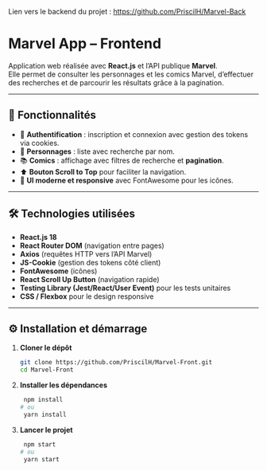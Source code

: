 Lien vers le backend du projet : https://github.com/PriscilH/Marvel-Back 

# Marvel App – Frontend

Application web réalisée avec **React.js** et l’API publique **Marvel**.  
Elle permet de consulter les personnages et les comics Marvel, d’effectuer des recherches et de parcourir les résultats grâce à la pagination.  

---

## 🚀 Fonctionnalités

- 🔐 **Authentification** : inscription et connexion avec gestion des tokens via cookies.  
- 👤 **Personnages** : liste avec recherche par nom.  
- 📚 **Comics** : affichage avec filtres de recherche et **pagination**.  
- ⬆️ **Bouton Scroll to Top** pour faciliter la navigation.  
- 🎨 **UI moderne et responsive** avec FontAwesome pour les icônes.  

---

## 🛠️ Technologies utilisées

- **React.js 18**  
- **React Router DOM** (navigation entre pages)  
- **Axios** (requêtes HTTP vers l’API Marvel)  
- **JS-Cookie** (gestion des tokens côté client)  
- **FontAwesome** (icônes)  
- **React Scroll Up Button** (navigation rapide)  
- **Testing Library (Jest/React/User Event)** pour les tests unitaires  
- **CSS / Flexbox** pour le design responsive  

---

## ⚙️ Installation et démarrage

1. **Cloner le dépôt**

   ```bash
   git clone https://github.com/PriscilH/Marvel-Front.git
   cd Marvel-Front
   ```

2. **Installer les dépendances**

    ```bash
     npm install
    # ou
     yarn install
    ```

3. **Lancer le projet**

    ```bash
     npm start
    # ou
     yarn start
    ```

